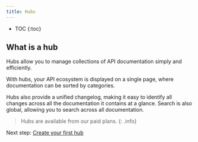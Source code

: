 ```yaml
---
title: Hubs
---
```


- TOC
{:toc}

## What is a hub

Hubs allow you to manage collections of API documentation simply and efficiently.

With hubs, your API ecosystem is displayed on a single page, where documentation can be sorted by categories.

Hubs also provide a unified changelog, making it easy to identify all changes across all the documentation it contains at a glance. Search is also global, allowing you to search across all documentation.

> Hubs are available from our paid plans.
{: .info}

Next step: [Create your first hub](/help/hubs/create-and-manage-hubs/)